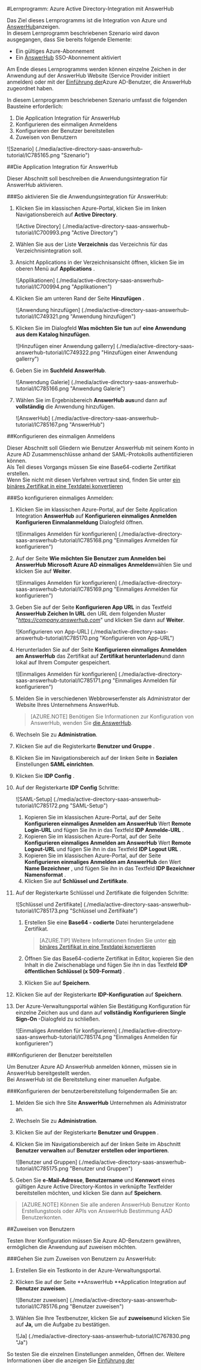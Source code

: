 <properties 
    pageTitle="Lernprogramm: Azure Active Directory-Integration mit AnswerHub | Microsoft Azure" 
    description="Erfahren Sie, wie mit AnswerHub in Azure Active Directory-auf automatisierte Bereitstellung und mehr!" 
    services="active-directory" 
    authors="jeevansd"  
    documentationCenter="na" 
    manager="femila"/>
<tags 
    ms.service="active-directory" 
    ms.devlang="na" 
    ms.topic="article" 
    ms.tgt_pltfrm="na" 
    ms.workload="identity" 
    ms.date="10/10/2016" 
    ms.author="jeedes" />

#<a name="tutorial-azure-active-directory-integration-with-answerhub"></a>Lernprogramm: Azure Active Directory-Integration mit AnswerHub

Das Ziel dieses Lernprogramms ist die Integration von Azure und [AnswerHub](http://www.dzonesoftware.com/products/answerhub-question-answer-software)anzeigen.  
In diesem Lernprogramm beschriebenen Szenario wird davon ausgegangen, dass Sie bereits folgende Elemente:

-   Ein gültiges Azure-Abonnement
-   Ein [AnswerHub](http://www.dzonesoftware.com/products/answerhub-question-answer-software) SSO-Abonnement aktiviert

Am Ende dieses Lernprogramms werden können einzelne Zeichen in der Anwendung auf der AnswerHub Website (Service Provider initiiert anmelden) oder mit der [Einführung der](active-directory-saas-access-panel-introduction.md)Azure AD-Benutzer, die AnswerHub zugeordnet haben.

In diesem Lernprogramm beschriebenen Szenario umfasst die folgenden Bausteine erforderlich:

1.  Die Application Integration für AnswerHub
2.  Konfigurieren des einmaligen Anmeldens
3.  Konfigurieren der Benutzer bereitstellen
4.  Zuweisen von Benutzern

![Szenario] (./media/active-directory-saas-answerhub-tutorial/IC785165.png "Szenario")

##<a name="enabling-the-application-integration-for-answerhub"></a>Die Application Integration für AnswerHub

Dieser Abschnitt soll beschreiben die Anwendungsintegration für AnswerHub aktivieren.

###<a name="to-enable-the-application-integration-for-answerhub-perform-the-following-steps"></a>So aktivieren Sie die Anwendungsintegration für AnswerHub:

1.  Klicken Sie im klassischen Azure-Portal, klicken Sie im linken Navigationsbereich auf **Active Directory**.

    ![Active Directory] (./media/active-directory-saas-answerhub-tutorial/IC700993.png "Active Directory")

2.  Wählen Sie aus der Liste **Verzeichnis** das Verzeichnis für das Verzeichnisintegration soll.

3.  Ansicht Applications in der Verzeichnisansicht öffnen, klicken Sie im oberen Menü auf **Applications** .

    ![Applikationen] (./media/active-directory-saas-answerhub-tutorial/IC700994.png "Applikationen")

4.  Klicken Sie am unteren Rand der Seite **Hinzufügen** .

    ![Anwendung hinzufügen] (./media/active-directory-saas-answerhub-tutorial/IC749321.png "Anwendung hinzufügen")

5.  Klicken Sie im Dialogfeld **Was möchten Sie tun** auf **eine Anwendung aus dem Katalog hinzufügen**.

    ![Hinzufügen einer Anwendung gallerry] (./media/active-directory-saas-answerhub-tutorial/IC749322.png "Hinzufügen einer Anwendung gallerry")

6.  Geben Sie im **Suchfeld** **AnswerHub**.

    ![Anwendung Galerie] (./media/active-directory-saas-answerhub-tutorial/IC785166.png "Anwendung Galerie")

7.  Wählen Sie im Ergebnisbereich **AnswerHub aus**und dann auf **vollständig** die Anwendung hinzufügen.

    ![AnswerHub] (./media/active-directory-saas-answerhub-tutorial/IC785167.png "AnswerHub")

##<a name="configuring-single-sign-on"></a>Konfigurieren des einmaligen Anmeldens

Dieser Abschnitt soll Gliedern wie Benutzer AnswerHub mit seinem Konto in Azure AD Zusammenschlüsse anhand der SAML-Protokolls authentifizieren können.  
Als Teil dieses Vorgangs müssen Sie eine Base64-codierte Zertifikat erstellen.  
Wenn Sie nicht mit diesen Verfahren vertraut sind, finden Sie unter [ein binäres Zertifikat in eine Textdatei konvertieren](http://youtu.be/PlgrzUZ-Y1o)

###<a name="to-configure-single-sign-on-perform-the-following-steps"></a>So konfigurieren einmaliges Anmelden:

1.  Klicken Sie im klassischen Azure-Portal, auf der Seite Application Integration **AnswerHub** auf **Konfigurieren einmaliges Anmelden** **Konfigurieren Einmalanmeldung** Dialogfeld öffnen.

    ![Einmaliges Anmelden für konfigurieren] (./media/active-directory-saas-answerhub-tutorial/IC785168.png "Einmaliges Anmelden für konfigurieren")

2.  Auf der Seite **Wie möchten Sie Benutzer zum Anmelden bei AnswerHub** **Microsoft Azure AD einmaliges Anmelden**wählen Sie und klicken Sie auf **Weiter**.

    ![Einmaliges Anmelden für konfigurieren] (./media/active-directory-saas-answerhub-tutorial/IC785169.png "Einmaliges Anmelden für konfigurieren")

3.  Geben Sie auf der Seite **Konfigurieren App URL** in das Textfeld **AnswerHub Zeichen In URL** den URL dem folgenden Muster "*https://company.answerhub.com*" und klicken Sie dann auf **Weiter**.

    ![Konfigurieren von App-URL] (./media/active-directory-saas-answerhub-tutorial/IC785170.png "Konfigurieren von App-URL")

4.  Herunterladen Sie auf der Seite **Konfigurieren einmaliges Anmelden am AnswerHub** das Zertifikat auf **Zertifikat herunterladen**und dann lokal auf Ihrem Computer gespeichert.

    ![Einmaliges Anmelden für konfigurieren] (./media/active-directory-saas-answerhub-tutorial/IC785171.png "Einmaliges Anmelden für konfigurieren")

5.  Melden Sie in verschiedenen Webbrowserfenster als Administrator der Website Ihres Unternehmens AnswerHub.
    >[AZURE.NOTE] Benötigen Sie Informationen zur Konfiguration von AnswerHub, wenden Sie [die AnswerHub](mailto:success@answerhub.com. ).








6.  Wechseln Sie zu **Administration**.

7.  Klicken Sie auf die Registerkarte **Benutzer und Gruppe** .

8.  Klicken Sie im Navigationsbereich auf der linken Seite in **Sozialen** Einstellungen **SAML einrichten**.

9.  Klicken Sie **IDP Config** .

10. Auf der Registerkarte **IDP Config** Schritte:

    ![SAML-Setup] (./media/active-directory-saas-answerhub-tutorial/IC785172.png "SAML-Setup")

    1.  Kopieren Sie im klassischen Azure-Portal, auf der Seite **Konfigurieren einmaliges Anmelden am AnswerHub** Wert **Remote Login-URL** und fügen Sie ihn in das Textfeld **IDP Anmelde-URL** .
    2.  Kopieren Sie im klassischen Azure-Portal, auf der Seite **Konfigurieren einmaliges Anmelden am AnswerHub** Wert **Remote Logout-URL** und fügen Sie ihn in das Textfeld **IDP Logout URL** .
    3.  Kopieren Sie im klassischen Azure-Portal, auf der Seite **Konfigurieren einmaliges Anmelden am AnswerHub** den Wert **Name Bezeichner** , und fügen Sie ihn in das Textfeld **IDP Bezeichner Namensformat** .
    4.  Klicken Sie auf **Schlüssel und Zertifikate**.

11. Auf der Registerkarte Schlüssel und Zertifikate die folgenden Schritte:

    ![Schlüssel und Zertifikate] (./media/active-directory-saas-answerhub-tutorial/IC785173.png "Schlüssel und Zertifikate")

    1.  Erstellen Sie eine **Base64 - codierte** Datei heruntergeladene Zertifikat.  

        >[AZURE.TIP] Weitere Informationen finden Sie unter [ein binäres Zertifikat in eine Textdatei konvertieren](http://youtu.be/PlgrzUZ-Y1o)

    2.  Öffnen Sie das Base64-codierte Zertifikat in Editor, kopieren Sie den Inhalt in die Zwischenablage und fügen Sie ihn in das Textfeld **IDP öffentlichen Schlüssel (x 509-Format)** .
    3.  Klicken Sie auf **Speichern**.

12. Klicken Sie auf der Registerkarte **IDP-Konfiguration** auf **Speichern**.

13. Der Azure-Verwaltungsportal wählen Sie Bestätigung Konfiguration für einzelne Zeichen aus und dann auf **vollständig** **Konfigurieren Single Sign-On** -Dialogfeld zu schließen.

    ![Einmaliges Anmelden für konfigurieren] (./media/active-directory-saas-answerhub-tutorial/IC785174.png "Einmaliges Anmelden für konfigurieren")

##<a name="configuring-user-provisioning"></a>Konfigurieren der Benutzer bereitstellen

Um Benutzer Azure AD AnswerHub anmelden können, müssen sie in AnswerHub bereitgestellt werden.  
Bei AnswerHub ist die Bereitstellung einer manuellen Aufgabe.

###<a name="to-configure-user-provisioning-perform-the-following-steps"></a>Konfigurieren der benutzerbereitstellung folgendermaßen Sie an:

1.  Melden Sie sich Ihre Site **AnswerHub** Unternehmen als Administrator an.

2.  Wechseln Sie zu **Administration**.

3.  Klicken Sie auf der Registerkarte **Benutzer und Gruppen** .

4.  Klicken Sie im Navigationsbereich auf der linken Seite im Abschnitt **Benutzer verwalten** auf **Benutzer erstellen oder importieren**.

    ![Benutzer und Gruppen] (./media/active-directory-saas-answerhub-tutorial/IC785175.png "Benutzer und Gruppen")

5.  Geben Sie **e-Mail-Adresse**, **Benutzername** und **Kennwort** eines gültigen Azure Active Directory-Kontos in verknüpfte Textfelder bereitstellen möchten, und klicken Sie dann auf **Speichern**.

>[AZURE.NOTE] Können Sie alle anderen AnswerHub Benutzer Konto Erstellungstools oder APIs von AnswerHub Bestimmung AAD Benutzerkonten.

##<a name="assigning-users"></a>Zuweisen von Benutzern

Testen Ihrer Konfiguration müssen Sie Azure AD-Benutzern gewähren, ermöglichen die Anwendung auf zuweisen möchten.

###<a name="to-assign-users-to-answerhub-perform-the-following-steps"></a>Gehen Sie zum Zuweisen von Benutzern zu AnswerHub:

1.  Erstellen Sie ein Testkonto in der Azure-Verwaltungsportal.

2.  Klicken Sie auf der Seite **AnswerHub **Application Integration auf **Benutzer zuweisen**.

    ![Benutzer zuweisen] (./media/active-directory-saas-answerhub-tutorial/IC785176.png "Benutzer zuweisen")

3.  Wählen Sie Ihre Testbenutzer, klicken Sie auf **zuweisen**und klicken Sie auf **Ja,** um die Aufgabe zu bestätigen.

    ![Ja] (./media/active-directory-saas-answerhub-tutorial/IC767830.png "Ja")

So testen Sie die einzelnen Einstellungen anmelden, Öffnen der. Weitere Informationen über die anzeigen Sie [Einführung der](active-directory-saas-access-panel-introduction.md)
